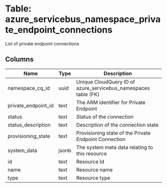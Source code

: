 
# Table: azure_servicebus_namespace_private_endpoint_connections
List of private endpoint connections
## Columns
| Name        | Type           | Description  |
| ------------- | ------------- | -----  |
|namespace_cq_id|uuid|Unique CloudQuery ID of azure_servicebus_namespaces table (FK)|
|private_endpoint_id|text|The ARM identifier for Private Endpoint|
|status|text|Status of the connection|
|status_description|text|Description of the connection state|
|provisioning_state|text|Provisioning state of the Private Endpoint Connection|
|system_data|jsonb|The system meta data relating to this resource|
|id|text|Resource Id|
|name|text|Resource name|
|type|text|Resource type|
